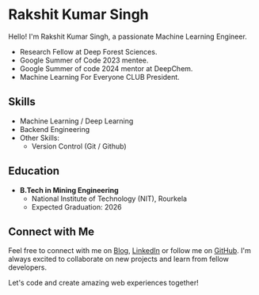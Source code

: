 # Rakshit Kumar Singh

Hello! I'm Rakshit Kumar Singh, a passionate Machine Learning Engineer.

- Research Fellow at Deep Forest Sciences.
- Google Summer of Code 2023 mentee.
- Google Summer of code 2024 mentor at DeepChem.
- Machine Learning For Everyone CLUB President.

## Skills
- Machine Learning / Deep Learning
- Backend Engineering
- Other Skills:
  - Version Control (Git / Github)

## Education

- **B.Tech in Mining Engineering**
  - National Institute of Technology (NIT), Rourkela
  - Expected Graduation: 2026

## Connect with Me

Feel free to connect with me on [Blog](http://blog.greatrsingh.in), [LinkedIn](https://www.linkedin.com/in/rakshit-singh-ai/) or follow me on [GitHub](https://github.com/GreatRSingh). I'm always excited to collaborate on new projects and learn from fellow developers.

Let's code and create amazing web experiences together!

